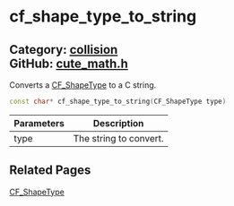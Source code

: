 [](../header.md ':include')

# cf_shape_type_to_string

Category: [collision](https://github.com/RandyGaul/cute_framework/blob/master/docs/api_reference?id=collision)  
GitHub: [cute_math.h](https://github.com/RandyGaul/cute_framework/blob/master/include/cute_math.h)  
---

Converts a [CF_ShapeType](https://github.com/RandyGaul/cute_framework/blob/master/docs/collision/cf_shapetype.md) to a C string.

```cpp
const char* cf_shape_type_to_string(CF_ShapeType type)
```

Parameters | Description
--- | ---
type | The string to convert.

## Related Pages

[CF_ShapeType](https://github.com/RandyGaul/cute_framework/blob/master/docs/collision/cf_shapetype.md)  
